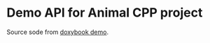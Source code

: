 # Demo API for Animal CPP project

Source sode from [doxybook demo](https://github.com/matusnovak/doxybook/tree/master/example/src).
